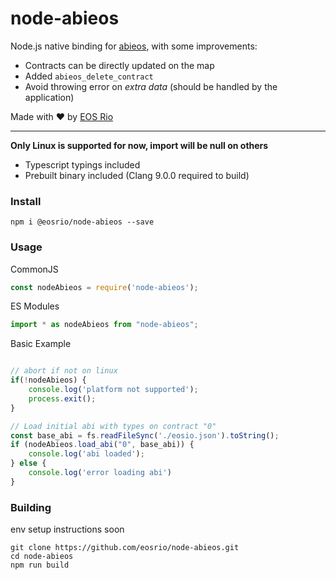 # node-abieos

Node.js native binding for [abieos](https://github.com/EOSIO/abieos), with some improvements:

- Contracts can be directly updated on the map
- Added `abieos_delete_contract`
- Avoid throwing error on _extra data_ (should be handled by the application)

Made with ♥ by [EOS Rio](https://eosrio.io/)

----
**Only Linux is supported for now, import will be null on others**

- Typescript typings included
- Prebuilt binary included (Clang 9.0.0 required to build)

### Install

```shell script
npm i @eosrio/node-abieos --save
```

### Usage

CommonJS
```js
const nodeAbieos = require('node-abieos');
```

ES Modules
```typescript
import * as nodeAbieos from "node-abieos";
```

Basic Example
```js

// abort if not on linux
if(!nodeAbieos) {
    console.log('platform not supported');
    process.exit();
}

// Load initial abi with types on contract "0"
const base_abi = fs.readFileSync('./eosio.json').toString();
if (nodeAbieos.load_abi("0", base_abi)) {
    console.log('abi loaded');
} else {
    console.log('error loading abi')
}
```

### Building

env setup instructions soon
```shell script
git clone https://github.com/eosrio/node-abieos.git
cd node-abieos
npm run build
```
